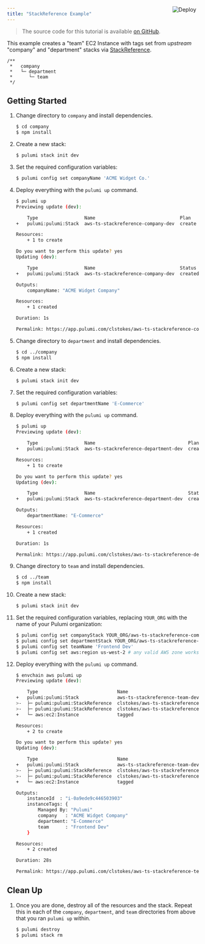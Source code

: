 ```yaml
---
title: "StackReference Example"
---
```


<a href="https://app.pulumi.com/new?template=https://github.com/pulumi/examples/tree/master/aws-ts-stackreference" target="_blank">
    <img src="https://get.pulumi.com/new/button.svg" alt="Deploy" style="float: right; padding: 8px; margin-top: -65px">
</a>

> The source code for this tutorial is available [on GitHub](https://github.com/pulumi/examples/tree/master/aws-ts-stackreference).


This example creates a "team" EC2 Instance with tags set from _upstream_ "company" and "department" 
stacks via [StackReference](https://www.pulumi.com/docs/reference/organizing-stacks-projects/#inter-stack-dependencies).

```
/**
 *   company
 *   └─ department
 *      └─ team
 */
```

## Getting Started

1. Change directory to `company` and install dependencies.

    ```bash
    $ cd company
    $ npm install
    ````

1. Create a new stack:

    ```bash
    $ pulumi stack init dev
    ```

1. Set the required configuration variables:

    ```bash
    $ pulumi config set companyName 'ACME Widget Co.'
    ```

1. Deploy everything with the `pulumi up` command. 

    ```bash
    $ pulumi up
    Previewing update (dev):

        Type                 Name                               Plan
    +   pulumi:pulumi:Stack  aws-ts-stackreference-company-dev  create

    Resources:
        + 1 to create

    Do you want to perform this update? yes
    Updating (dev):

        Type                 Name                               Status
    +   pulumi:pulumi:Stack  aws-ts-stackreference-company-dev  created

    Outputs:
        companyName: "ACME Widget Company"

    Resources:
        + 1 created

    Duration: 1s

    Permalink: https://app.pulumi.com/clstokes/aws-ts-stackreference-company/dev/updates/1
    ```

1. Change directory to `department` and install dependencies.

    ```bash
    $ cd ../company
    $ npm install
    ````

1. Create a new stack:

    ```bash
    $ pulumi stack init dev
    ```

1. Set the required configuration variables:

    ```bash
    $ pulumi config set departmentName 'E-Commerce'
    ```

1. Deploy everything with the `pulumi up` command. 

    ```bash
    $ pulumi up
    Previewing update (dev):

        Type                 Name                                  Plan
    +   pulumi:pulumi:Stack  aws-ts-stackreference-department-dev  create

    Resources:
        + 1 to create

    Do you want to perform this update? yes
    Updating (dev):

        Type                 Name                                  Status
    +   pulumi:pulumi:Stack  aws-ts-stackreference-department-dev  created

    Outputs:
        departmentName: "E-Commerce"

    Resources:
        + 1 created

    Duration: 1s

    Permalink: https://app.pulumi.com/clstokes/aws-ts-stackreference-department/dev/updates/1
    ```

1. Change directory to `team` and install dependencies.

    ```bash
    $ cd ../team
    $ npm install
    ````

1. Create a new stack:

    ```bash
    $ pulumi stack init dev
    ```

1. Set the required configuration variables, replacing `YOUR_ORG` with the name of your Pulumi organization:

    ```bash
    $ pulumi config set companyStack YOUR_ORG/aws-ts-stackreference-company/dev
    $ pulumi config set departmentStack YOUR_ORG/aws-ts-stackreference-department/dev
    $ pulumi config set teamName 'Frontend Dev'
    $ pulumi config set aws:region us-west-2 # any valid AWS zone works
    ```

1. Deploy everything with the `pulumi up` command. 

    ```bash
    $ envchain aws pulumi up
    Previewing update (dev):

        Type                             Name                                           Plan
    +   pulumi:pulumi:Stack              aws-ts-stackreference-team-dev                 create
    >-  ├─ pulumi:pulumi:StackReference  clstokes/aws-ts-stackreference-department/dev  read
    >-  ├─ pulumi:pulumi:StackReference  clstokes/aws-ts-stackreference-company/dev     read
    +   └─ aws:ec2:Instance              tagged                                         create

    Resources:
        + 2 to create

    Do you want to perform this update? yes
    Updating (dev):

        Type                             Name                                           Status
    +   pulumi:pulumi:Stack              aws-ts-stackreference-team-dev                 created
    >-  ├─ pulumi:pulumi:StackReference  clstokes/aws-ts-stackreference-company/dev     read
    >-  ├─ pulumi:pulumi:StackReference  clstokes/aws-ts-stackreference-department/dev  read
    +   └─ aws:ec2:Instance              tagged                                         created

    Outputs:
        instanceId  : "i-0a9ede9c446503903"
        instanceTags: {
            Managed By: "Pulumi"
            company   : "ACME Widget Company"
            department: "E-Commerce"
            team      : "Frontend Dev"
        }

    Resources:
        + 2 created

    Duration: 28s

    Permalink: https://app.pulumi.com/clstokes/aws-ts-stackreference-team/dev/updates/1
    ```


## Clean Up

1. Once you are done, destroy all of the resources and the stack. Repeat this in each 
of the `company`, `department`, and `team` directories from above that you ran `pulumi up` within.

    ```bash
    $ pulumi destroy
    $ pulumi stack rm
    ```

